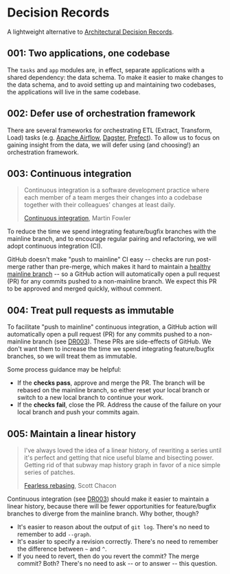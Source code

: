 # Decision Records

A lightweight alternative to [Architectural Decision Records][].

## 001: Two applications, one codebase

The `tasks` and `app` modules are, in effect,
separate applications with a shared dependency: the data schema.
To make it easier to make changes to the data schema,
and to avoid setting up and maintaining two codebases,
the applications will live in the same codebase.

## 002: Defer use of orchestration framework

There are several frameworks for orchestrating ETL (Extract, Transform, Load) tasks
(e.g. [Apache Airflow][], [Dagster][], [Prefect][]).
To allow us to focus on gaining insight from the data,
we will defer using (and choosing!) an orchestration framework.

## 003: Continuous integration

> Continuous integration is a software development practice where each member of a team merges their changes into a codebase together with their colleagues' changes at least daily.
>
> [Continuous integration][], Martin Fowler

To reduce the time we spend integrating feature/bugfix branches with the mainline branch,
and to encourage regular pairing and refactoring,
we will adopt continuous integration (CI).

GitHub doesn't make "push to mainline" CI easy
-- checks are run post-merge rather than pre-merge,
which makes it hard to maintain a [healthy mainline branch][1] --
so a GitHub action will automatically open a pull request (PR) for any commits pushed to a non-mainline branch.
We expect this PR to be approved and merged quickly, without comment.

## 004: Treat pull requests as immutable

To facilitate "push to mainline" continuous integration,
a GitHub action will automatically open a pull request (PR) for any commits pushed to a non-mainline branch (see [DR003](#003-continuous-integration)).
These PRs are side-effects of GitHub.
We don't want them to increase the time we spend integrating feature/bugfix branches,
so we will treat them as immutable.

Some process guidance may be helpful:

* If the **checks pass**, approve and merge the PR.
  The branch will be rebased on the mainline branch,
  so either reset your local branch or switch to a new local branch to continue your work.
* If the **checks fail**, close the PR.
  Address the cause of the failure on your local branch and push your commits again.

## 005: Maintain a linear history

> I've always loved the idea of a linear history,
> of rewriting a series until it's perfect
> and getting that nice useful blame and bisecting power.
> Getting rid of that subway map history graph in favor of a nice simple series of patches.
>
> [Fearless rebasing][], Scott Chacon

Continuous integration (see [DR003](#003-continuous-integration)) should make it easier to maintain a linear history,
because there will be fewer opportunities for feature/bugfix branches to diverge from the mainline branch.
Why bother, though?

* It's easier to reason about the output of `git log`.
  There's no need to remember to add `--graph`.
* It's easier to specify a revision correctly.
  There's no need to remember the difference between `~` and `^`.
* If you need to revert, then do you revert the commit?
  The merge commit?
  Both?
  There's no need to ask -- or to answer -- this question.

[1]: https://martinfowler.com/articles/branching-patterns.html#healthy-branch
[Apache Airflow]: https://airflow.apache.org/
[Architectural Decision Records]: https://adr.github.io/
[Continuous Integration]: https://martinfowler.com/articles/continuousIntegration.html
[Dagster]: https://dagster.io/
[Fearless rebasing]: https://blog.gitbutler.com/fearless-rebasing/
[Prefect]: https://www.prefect.io/
